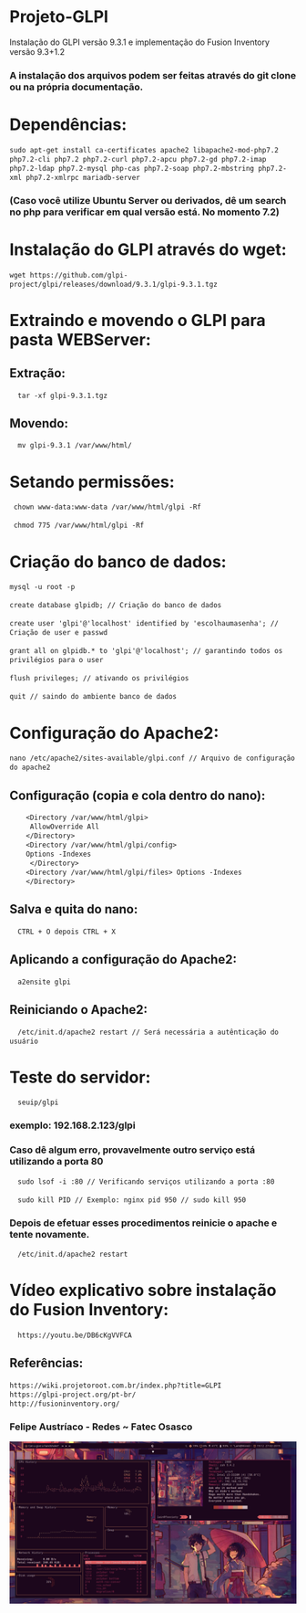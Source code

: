 # Projeto-GLPI
Instalação do GLPI versão 9.3.1 e implementação do Fusion Inventory versão 9.3+1.2

### A instalação dos arquivos podem ser feitas através do git clone ou na própria documentação. 

# Dependências:
    sudo apt-get install ca-certificates apache2 libapache2-mod-php7.2 php7.2-cli php7.2 php7.2-curl php7.2-apcu php7.2-gd php7.2-imap php7.2-ldap php7.2-mysql php-cas php7.2-soap php7.2-mbstring php7.2-xml php7.2-xmlrpc mariadb-server    
### (Caso você utilize Ubuntu Server ou derivados, dê um search no php para verificar em qual versão está. No momento 7.2)
  
 # Instalação do GLPI através do wget: 
    wget https://github.com/glpi-project/glpi/releases/download/9.3.1/glpi-9.3.1.tgz
  
 # Extraindo e movendo o GLPI para pasta WEBServer:
 
  ## Extração:
      tar -xf glpi-9.3.1.tgz
      
  ## Movendo:
      mv glpi-9.3.1 /var/www/html/
 
 # Setando permissões:
     chown www-data:www-data /var/www/html/glpi -Rf
     
     chmod 775 /var/www/html/glpi -Rf
     
 # Criação do banco de dados:
    mysql -u root -p
 
    create database glpidb; // Criação do banco de dados
    
    create user 'glpi'@'localhost' identified by 'escolhaumasenha'; // Criação de user e passwd
    
    grant all on glpidb.* to 'glpi'@'localhost'; // garantindo todos os privilégios para o user
    
    flush privileges; // ativando os privilégios
    
    quit // saindo do ambiente banco de dados
    
  # Configuração do Apache2:
    nano /etc/apache2/sites-available/glpi.conf // Arquivo de configuração do apache2
    
   ## Configuração (copia e cola dentro do nano): 
        <Directory /var/www/html/glpi>
         AllowOverride All
        </Directory>
        <Directory /var/www/html/glpi/config>
        Options -Indexes
         </Directory>
        <Directory /var/www/html/glpi/files> Options -Indexes
        </Directory>
        
   ## Salva e quita do nano:
      CTRL + O depois CTRL + X
      
   ## Aplicando a configuração do Apache2:
      a2ensite glpi
      
   ## Reiniciando o Apache2:
      /etc/init.d/apache2 restart // Será necessária a autênticação do usuário
  
  # Teste do servidor:
      seuip/glpi
      
   ### exemplo: 192.168.2.123/glpi
   ### Caso dê algum erro, provavelmente outro serviço está utilizando a porta 80
      sudo lsof -i :80 // Verificando serviços utilizando a porta :80
      
      sudo kill PID // Exemplo: nginx pid 950 // sudo kill 950
      
   ### Depois de efetuar esses procedimentos reinicie o apache e tente novamente.      
      /etc/init.d/apache2 restart

   # Vídeo explicativo sobre instalação do Fusion Inventory:
      https://youtu.be/DB6cKgVVFCA



## Referências: 
    https://wiki.projetoroot.com.br/index.php?title=GLPI
    https://glpi-project.org/pt-br/
    http://fusioninventory.org/


### Felipe Austríaco - Redes ~ Fatec Osasco
![](https://github.com/w1redl4in/.dotfiles/blob/master/Prints/2019-02-27--07:12:36:PM--1600900--scrot.png)
